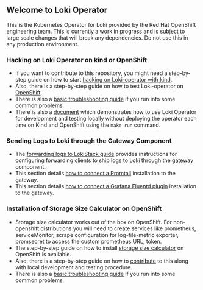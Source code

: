## Welcome to Loki Operator

This is the Kubernetes Operator for Loki provided by the Red Hat OpenShift engineering team. This is currently a work in progress and is subject to large scale changes that will break any dependencies. Do not use this in any production environment.

### Hacking on Loki Operator on kind or OpenShift

* If you want to contribute to this repository, you might need a step-by-step guide on how to start [hacking on Loki-operator with kind](https://github.com/grafana/loki/blob/master/operator/docs/hack_loki_operator.md#hacking-on-loki-operator-using-kind).
* Also, there is a step-by-step guide on how to test Loki-operator on [OpenShift](https://github.com/grafana/loki/blob/master/operator/docs/hack_loki_operator.md#hacking-on-loki-operator-on-openshift).
* There is also a [basic troubleshooting guide](https://github.com/grafana/loki/blob/master/operator/docs/hack_loki_operator.md#basic-troubleshooting-on-hacking-on-loki-operator) if you run into some common problems.
* There is also a [document](https://github.com/grafana/loki/blob/master/operator/docs/hack_operator_make_run.md) which demonstrates how to use Loki Operator for development and testing locally without deploying the operator each time on Kind and OpenShift using the `make run` command.

### Sending Logs to Loki through the Gateway Component

* The [forwarding logs to LokiStack guide](https://github.com/grafana/loki/tree/master/operator/docs/forwarding_logs_to_gateway.md) provides instructions for configuring forwarding clients to ship logs to Loki through the gateway component.
* This section details [how to connect a Promtail](https://github.com/grafana/loki/tree/master/operator/docs/forwarding_logs_to_gateway.md#promtail) installation to the gateway.
* This section details [how to connect a Grafana Fluentd plugin](https://github.com/grafana/loki/tree/master/operator/docs/forwarding_logs_to_gateway.md#fluentd) installation to the gateway.

### Installation of Storage Size Calculator on OpenShift

* Storage size calculator works out of the box on OpenShift. For non-openshift distributions you will need to create services like prometheus, serviceMonitor, scrape configuration for log-file-metric exporter, promsecret to access the custom prometheus URL, token.
* The step-by-step guide on how to install [storage size calculator](https://github.com/grafana/loki/blob/master/operator/docs/storage_size_calculator.md) on OpenShift is available.
* Also, there is a step-by-step guide on how to [contribute](https://github.com/grafana/loki/blob/master/operator/docs/storage_size_calculator.md#contribution) to this along with local development and testing procedure.
* There is also a [basic troubleshooting guide](https://github.com/grafana/loki/blob/master/operator/docs/storage_size_calculator.md#troubleshooting) if you run into some common problems.

